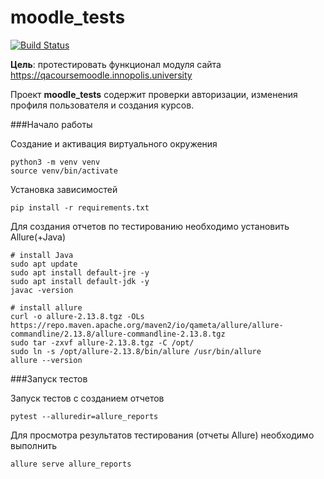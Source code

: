 # moodle_tests

[![Build Status](https://app.travis-ci.com/grsln/moodle_tests.svg?branch=main)](https://app.travis-ci.com/grsln/moodle_tests)

**Цель**: протестировать функционал модуля сайта https://qacoursemoodle.innopolis.university

Проект **moodle_tests** содержит проверки авторизации, изменения профиля пользователя и создания курсов.

###Начало работы

Создание и активация виртуального окружения

```
python3 -m venv venv
source venv/bin/activate
```

Установка зависимостей

```
pip install -r requirements.txt
```

Для создания отчетов по тестированию необходимо установить Allure(+Java)

```
# install Java
sudo apt update
sudo apt install default-jre -y
sudo apt install default-jdk -y
javac -version

# install allure
curl -o allure-2.13.8.tgz -OLs https://repo.maven.apache.org/maven2/io/qameta/allure/allure-commandline/2.13.8/allure-commandline-2.13.8.tgz
sudo tar -zxvf allure-2.13.8.tgz -C /opt/
sudo ln -s /opt/allure-2.13.8/bin/allure /usr/bin/allure
allure --version
```

###Запуск тестов

Запуск тестов с созданием отчетов

```
pytest --alluredir=allure_reports
```

Для просмотра результатов тестирования (отчеты Allure) необходимо выполнить

```
allure serve allure_reports
```
